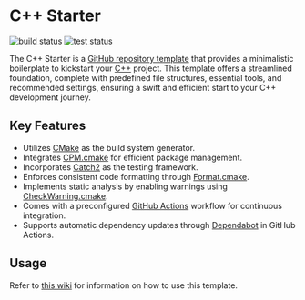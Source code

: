 # C++ Starter

[![build status](https://img.shields.io/github/actions/workflow/status/threeal/cpp-starter/build.yaml?branch=main&style=flat-square)](https://github.com/threeal/cpp-starter/actions/workflows/build.yaml)
[![test status](https://img.shields.io/github/actions/workflow/status/threeal/cpp-starter/test.yaml?branch=main&label=test&style=flat-square)](https://github.com/threeal/cpp-starter/actions/workflows/test.yaml)

The C++ Starter is a [GitHub repository template](https://docs.github.com/en/repositories/creating-and-managing-repositories/creating-a-repository-from-a-template) that provides a minimalistic boilerplate to kickstart your [C++](https://isocpp.org) project. This template offers a streamlined foundation, complete with predefined file structures, essential tools, and recommended settings, ensuring a swift and efficient start to your C++ development journey.

## Key Features

- Utilizes [CMake](https://cmake.org/) as the build system generator.
- Integrates [CPM.cmake](https://github.com/cpm-cmake/CPM.cmake/) for efficient package management.
- Incorporates [Catch2](https://github.com/catchorg/Catch2) as the testing framework.
- Enforces consistent code formatting through [Format.cmake](https://github.com/TheLartians/Format.cmake).
- Implements static analysis by enabling warnings using [CheckWarning.cmake](https://github.com/threeal/CheckWarning.cmake/).
- Comes with a preconfigured [GitHub Actions](https://github.com/features/actions) workflow for continuous integration.
- Supports automatic dependency updates through [Dependabot](https://docs.github.com/en/code-security/dependabot) in GitHub Actions.

## Usage

Refer to [this wiki](https://github.com/threeal/cpp-starter/wiki) for information on how to use this template.
